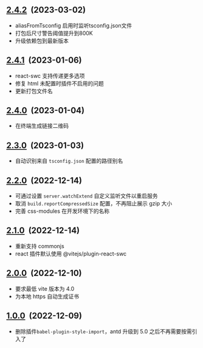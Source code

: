 ## [2.4.2](https://github.com/geekact/vite-react/compare/v2.4.1...v2.4.2)&nbsp;&nbsp;(2023-03-02)

- aliasFromTsconfig 启用时监听tsconfig.json文件
- 打包后尺寸警告阈值提升到800K
- 升级依赖包到最新版本

## [2.4.1](https://github.com/geekact/vite-react/compare/v2.4.0...v2.4.1)&nbsp;&nbsp;(2023-01-06)

- react-swc 支持传递更多选项
- 修复 html 未配置时插件不启用的问题
- 更新打包文件名

## [2.4.0](https://github.com/geekact/vite-react/compare/v2.3.0...v2.4.0)&nbsp;&nbsp;(2023-01-04)

- 在终端生成链接二维码

## [2.3.0](https://github.com/geekact/vite-react/compare/v2.2.0...v2.3.0)&nbsp;&nbsp;(2023-01-03)

- 自动识别来自 `tsconfig.json` 配置的路径别名

## [2.2.0](https://github.com/geekact/vite-react/compare/v2.1.0...v2.2.0)&nbsp;&nbsp;(2022-12-14)

- 可通过设置 `server.watchExtend` 自定义监听文件以重启服务
- 取消 `build.reportCompressedSize` 配置，不再阻止展示 gzip 大小
- 完善 css-modules 在开发环境下的名称

## [2.1.0](https://github.com/geekact/vite-react/compare/v2.0.0...v2.1.0)&nbsp;&nbsp;(2022-12-14)

- 重新支持 commonjs
- react 插件默认使用 @vitejs/plugin-react-swc

## [2.0.0](https://github.com/geekact/vite-react/compare/v1.0.0...v2.0.0)&nbsp;&nbsp;(2022-12-10)

- 要求最低 vite 版本为 4.0
- 为本地 https 自动生成证书

## [1.0.0](https://github.com/geekact/vite-react/compare)&nbsp;&nbsp;(2022-12-09)

- 删除插件`babel-plugin-style-import`，antd 升级到 5.0 之后不再需要按需引入了
